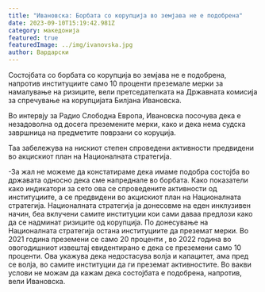 ```yaml
---
title: "Ивановска: Борбата со корупција во земјава не е подобрена"
date: 2023-09-10T15:19:42.981Z
category: македонија
featured: true
featuredImage: ../img/ivanovska.jpg
author: Вардарски
---
```

<!--StartFragment-->

Состојбата со борбата со корупција во земјава не е подобрена, напротив институциите само 10 проценти преземале мерки за намалување на ризиците, вели претседателката на Државната комисија за спречување на корупцијата Билјана Ивановска.

Во интервју за Радио Слободна Европа, Ивановска посочува дека е незадоволна од досега преземените мерки, како и дека нема судска завршница на предметите поврзани со коруција.

Таа забележува на нискиот степен спроведени активности предвидени во акцискиот план на Националната стратегија.

\-За жал не можеме да констатираме дека имаме подобра состојба во државата односно дека сме напреднале во борбата. Како показатели како индикатори за сето ова се спроведените активности од институциите, а се предвидени во акцискиот план на Националната стратегија. Националната стратегија ја донесовме на еден инклузивен начин, беа вклучени самите институции кои сами даваа предлози како да се надминат ризиците од корупција. По донесување на Националната стратегија остана институциите да преземат мерки. Во 2021 година преземени се само 20 проценти , во 2022 година во овогодишниот извештај евидентирано е дека се преземени само 10 проценти. Ова укажува дека недостасува волја и капацитет, ама пред се волја, во самите институции да ги преземат активностите. Во вакви услови не можам да кажам дека состојбата е подобрена, напротив, вели Ивановска.

<!--EndFragment-->